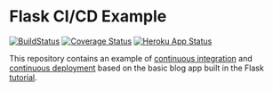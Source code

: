 Flask CI/CD Example
===================

[![BuildStatus](https://travis-ci.org/mapio-teaching/flask-cicd-example.svg?branch=master)](https://travis-ci.org/mapio-teaching/flask-cicd-example)
[![Coverage Status](https://codecov.io/gh/mapio-teaching/flask-cicd-example/branch/master/graph/badge.svg)](https://codecov.io/gh/mapio-teaching/flask-cicd-example)
[![Heroku App Status](http://heroku-shields.herokuapp.com/flask-cicd-example)](https://flask-cicd-example.herokuapp.com)


This repository contains an example of 
[continuous integration](https://en.wikipedia.org/wiki/Continuous_integration) and
[continuous deployment](https://en.wikipedia.org/wiki/Continuous_deployment) based 
on the basic blog app built in the Flask [tutorial](http://flask.pocoo.org/docs/tutorial/).
